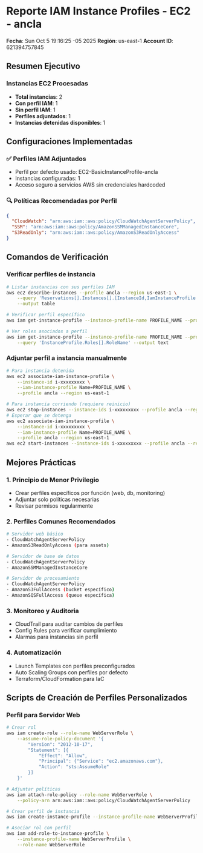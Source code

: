 # Reporte IAM Instance Profiles - EC2 - ancla

**Fecha**: Sun Oct  5 19:16:25 -05 2025
**Región**: us-east-1
**Account ID**: 621394757845

## Resumen Ejecutivo

### Instancias EC2 Procesadas
- **Total instancias**: 2
- **Con perfil IAM**: 1
- **Sin perfil IAM**: 1
- **Perfiles adjuntados**: 1
- **Instancias detenidas disponibles**: 1

## Configuraciones Implementadas

### ✅ Perfiles IAM Adjuntados
- Perfil por defecto usado: EC2-BasicInstanceProfile-ancla
- Instancias configuradas: 1
- Acceso seguro a servicios AWS sin credenciales hardcoded

### 🔍 Políticas Recomendadas por Perfil
```json
{
  "CloudWatch": "arn:aws:iam::aws:policy/CloudWatchAgentServerPolicy",
  "SSM": "arn:aws:iam::aws:policy/AmazonSSMManagedInstanceCore",
  "S3ReadOnly": "arn:aws:iam::aws:policy/AmazonS3ReadOnlyAccess"
}
```

## Comandos de Verificación

### Verificar perfiles de instancia
```bash
# Listar instancias con sus perfiles IAM
aws ec2 describe-instances --profile ancla --region us-east-1 \
    --query 'Reservations[].Instances[].[InstanceId,IamInstanceProfile.Arn,Tags[?Key==`Name`].Value|[0]]' \
    --output table

# Verificar perfil específico
aws iam get-instance-profile --instance-profile-name PROFILE_NAME --profile ancla

# Ver roles asociados a perfil
aws iam get-instance-profile --instance-profile-name PROFILE_NAME --profile ancla \
    --query 'InstanceProfile.Roles[].RoleName' --output text
```

### Adjuntar perfil a instancia manualmente
```bash
# Para instancia detenida
aws ec2 associate-iam-instance-profile \
    --instance-id i-xxxxxxxxx \
    --iam-instance-profile Name=PROFILE_NAME \
    --profile ancla --region us-east-1

# Para instancia corriendo (requiere reinicio)
aws ec2 stop-instances --instance-ids i-xxxxxxxxx --profile ancla --region us-east-1
# Esperar que se detenga
aws ec2 associate-iam-instance-profile \
    --instance-id i-xxxxxxxxx \
    --iam-instance-profile Name=PROFILE_NAME \
    --profile ancla --region us-east-1
aws ec2 start-instances --instance-ids i-xxxxxxxxx --profile ancla --region us-east-1
```

## Mejores Prácticas

### 1. Principio de Menor Privilegio
- Crear perfiles específicos por función (web, db, monitoring)
- Adjuntar solo políticas necesarias
- Revisar permisos regularmente

### 2. Perfiles Comunes Recomendados
```bash
# Servidor web básico
- CloudWatchAgentServerPolicy
- AmazonS3ReadOnlyAccess (para assets)

# Servidor de base de datos
- CloudWatchAgentServerPolicy
- AmazonSSMManagedInstanceCore

# Servidor de procesamiento
- CloudWatchAgentServerPolicy
- AmazonS3FullAccess (bucket específico)
- AmazonSQSFullAccess (queue específica)
```

### 3. Monitoreo y Auditoria
- CloudTrail para auditar cambios de perfiles
- Config Rules para verificar cumplimiento
- Alarmas para instancias sin perfil

### 4. Automatización
- Launch Templates con perfiles preconfigurados
- Auto Scaling Groups con perfiles por defecto
- Terraform/CloudFormation para IaC

## Scripts de Creación de Perfiles Personalizados

### Perfil para Servidor Web
```bash
# Crear rol
aws iam create-role --role-name WebServerRole \
    --assume-role-policy-document '{
        "Version": "2012-10-17",
        "Statement": [{
            "Effect": "Allow",
            "Principal": {"Service": "ec2.amazonaws.com"},
            "Action": "sts:AssumeRole"
        }]
    }'

# Adjuntar políticas
aws iam attach-role-policy --role-name WebServerRole \
    --policy-arn arn:aws:iam::aws:policy/CloudWatchAgentServerPolicy

# Crear perfil de instancia
aws iam create-instance-profile --instance-profile-name WebServerProfile

# Asociar rol con perfil
aws iam add-role-to-instance-profile \
    --instance-profile-name WebServerProfile \
    --role-name WebServerRole
```

